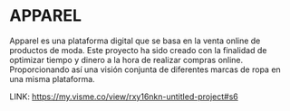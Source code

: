# APPAREL

Apparel es una plataforma digital que se basa en la venta online de productos de moda.
Este proyecto ha sido creado con la finalidad de optimizar tiempo y dinero a la hora de realizar compras online. 
Proporcionando así una visión conjunta de diferentes marcas de ropa en una misma plataforma.


LINK: https://my.visme.co/view/rxy16nkn-untitled-project#s6
